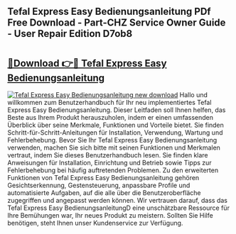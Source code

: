 ## Tefal Express Easy Bedienungsanleitung PDf Free Download - Part-CHZ Service Owner Guide - User Repair Edition D7ob8

# <h2><a href="http://df1h488.blite.top/?on=Tefal+Express+Easy+Bedienungsanleitung">🔗Download 👉🔴 Tefal Express Easy Bedienungsanleitung</a></h2>

[![Tefal Express Easy Bedienungsanleitung new download](https://i.imgur.com/lujVjoI.png)](http://df1h488.blite.top/?on=Tefal+Express+Easy+Bedienungsanleitung)
Hallo und willkommen zum Benutzerhandbuch für Ihr neu implementiertes Tefal Express Easy Bedienungsanleitung. Dieser Leitfaden soll Ihnen helfen, das Beste aus Ihrem Produkt herauszuholen, indem er einen umfassenden Überblick über seine Merkmale, Funktionen und Vorteile bietet. Sie finden Schritt-für-Schritt-Anleitungen für Installation, Verwendung, Wartung und Fehlerbehebung. Bevor Sie Ihr Tefal Express Easy Bedienungsanleitung verwenden, machen Sie sich bitte mit seinen Funktionen und Merkmalen vertraut, indem Sie dieses Benutzerhandbuch lesen. Sie finden klare Anweisungen für Installation, Einrichtung und Betrieb sowie Tipps zur Fehlerbehebung bei häufig auftretenden Problemen. Zu den erweiterten Funktionen von Tefal Express Easy Bedienungsanleitung gehören Gesichtserkennung, Gestensteuerung, anpassbare Profile und automatisierte Aufgaben, auf die alle über die Benutzeroberfläche zugegriffen und angepasst werden können. Wir vertrauen darauf, dass das Tefal Express Easy BedienungsanleitungD eine unschätzbare Ressource für Ihre Bemühungen war, Ihr neues Produkt zu meistern. Sollten Sie Hilfe benötigen, steht Ihnen unser Kundenservice zur Verfügung.

